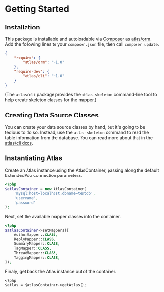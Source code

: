 # Getting Started

## Installation

This package is installable and autoloadable via [Composer](https://getcomposer.org/)
as [atlas/orm](https://packagist.org/packages/atlas/orm). Add the following lines
to your `composer.json` file, then call `composer update`.

```json
{
    "require": {
        "atlas/orm": "~1.0"
    },
    "require-dev": {
        "atlas/cli": "~1.0"
    }
}
```

(The `atlas/cli` package provides the `atlas-skeleton` command-line tool to
help create skeleton classes for the mapper.)

## Creating Data Source Classes

You can create your data source classes by hand, but it's going to be tedious to
do so. Instead, use the `atlas-skeleton` command to read the table information
from the database. You can read more about that in the
[atlas/cli docs](https://github.com/atlasphp/Atlas.Cli/blob/1.x/README.md).

## Instantiating Atlas

Create an Atlas instance using the AtlasContainer, passing along the default
ExtendedPdo connection parameters:

```php
<?php
$atlasContainer = new AtlasContainer(
    'mysql:host=localhost;dbname=testdb',
    'username',
    'password'
);
```

Next, set the available mapper classes into the container.

```php
<?php
$atlasContainer->setMappers([
    AuthorMapper::CLASS,
    ReplyMapper::CLASS,
    SummaryMapper::CLASS,
    TagMapper::CLASS,
    ThreadMapper::CLASS,
    TaggingMapper::CLASS,
]);
```

Finaly, get back the Atlas instance out of the container.

```
<?php
$atlas = $atlasContainer->getAtlas();
```

